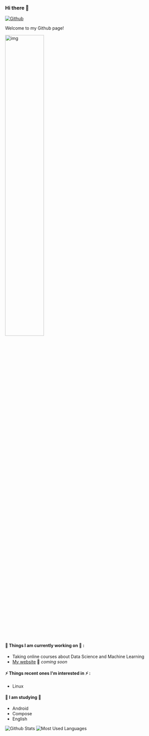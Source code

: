 ### Hi there 👋

 
 
[![Github](https://img.shields.io/badge/-Github-000?style=flat&logo=Github&logoColor=white)](https://github.com/Flymetwothemoon)

 
Welcome to my Github page! 

<img align="bottom" alt="img" src="https://cn.bing.com/images/search?view=detailV2&ccid=QsH%2fYngu&id=C18F95EBDBB794FDC40C9E8D8A6DE716CE11A233&thid=OIP.QsH_Yngue83bXXTd9pCbpgHaFV&mediaurl=https%3a%2f%2fc-ssl.duitang.com%2fuploads%2fblog%2f202102%2f28%2f20210228161850_1ea74.jpeg&exph=1080&expw=1500&q=EVA%e7%b1%b3%e5%b1%b1%e8%88%9e&simid=608018991375470610&FORM=IRPRST&ck=D4E0BD9190A6C4438E6CFD2144D52DC0&selectedIndex=10&ajaxhist=0&ajaxserp=0" width="50%" height="auto" />

#### 🌱 Things I am currently working on 🌱 : 
- Taking online courses about Data Science and Machine Learning 
- [My website](http://flymetothemoon.cn/) 🚀 *coming soon*
 
 
#### ⚡ Things recent ones I'm interested in ⚡ : 
- Linux
#### 🌻 I am studying 🌻
- Android
- Compose
- English

![Github Stats](https://github-readme-stats.vercel.app/api?username=Flymetwothemoon&show_icons=true&theme=dark&count_private=true)
![Most Used Languages](https://github-readme-stats.vercel.app/api/top-langs/?username=Flymetwothemoon&theme=dark&layout=compact)


